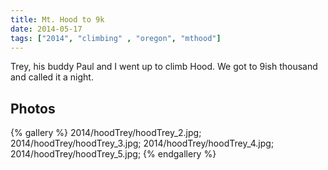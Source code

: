 ```yaml
---
title: Mt. Hood to 9k
date: 2014-05-17
tags: ["2014", "climbing" , "oregon", "mthood"]
---
```


Trey, his buddy Paul and I went up to climb Hood.  We got to 9ish thousand and called it a night.

## Photos


{% gallery %}
2014/hoodTrey/hoodTrey_2.jpg;
2014/hoodTrey/hoodTrey_3.jpg;
2014/hoodTrey/hoodTrey_4.jpg;
2014/hoodTrey/hoodTrey_5.jpg;
{% endgallery %}
